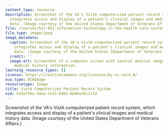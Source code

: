 ```yaml
---
content_type: resource
description: Screenshot of the VA's VistA computerized patient record system, which
  integrates access and display of a patient's clinical images and medical history
  data. (Image courtesy of the United States Department of Veterans Affairs.)
file: /courses/hst-921-information-technology-in-the-health-care-system-of-the-future-spring-2009/52daf58a3daacb1584b5bb06a26c111d_hst-921s09.jpg
file_type: image/jpeg
image_metadata:
  caption: Screenshot of the VA's VistA computerized patient record system, which
    integrates access and display of a patient's clinical images and medical history
    data. (Image courtesy of the United States [Department of Veterans Affairs](https://www.dva.gov.au/).)
  credit: ''
  image-alt: Screenshot of a computer screen with several medical images and personal
    medical history information.
learning_resource_types: []
license: https://creativecommons.org/licenses/by-nc-sa/4.0/
ocw_type: OCWImage
resourcetype: Image
title: VistA Computerized Patient Record System
uid: 52daf58a-3daa-cb15-84b5-bb06a26c111d
---
```

Screenshot of the VA's VistA computerized patient record system, which integrates access and display of a patient's clinical images and medical history data. (Image courtesy of the United States Department of Veterans Affairs.)